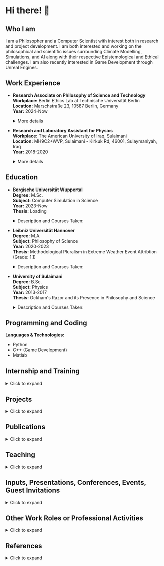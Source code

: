 # Hi there! 👋

## Who I am

  
  I am a Philosopher and a Computer Scientist with interest both in research and project development. I am both interested and working on the philosophical and scientific issues surrounding Climate Modelling, Simulations, and AI along with their respective Epistemological and Ethical challenges. I am also recently interested in Game Development through Unreal Engines.
  
</details>

## Work Experience



  - **Research Associate on Philosophy of Science and Technology**  
    **Workplace:** Berlin Ethics Lab at Technische Universität Berlin  
    **Location:** Marschstraße 23, 10587 Berlin, Germany  
    **Year:** 2024-Now
    <details>
      <summary>More details</summary>
      Description: Add text here myself  
    </details>

  - **Research and Laboratory Assistant for Physics**  
    **Workplace:** The American University of Iraq, Sulaimani  
    **Location:** MH9C2+WVP, Sulaimani - Kirkuk Rd, 46001, Sulaymaniyah, Iraq  
    **Year:** 2018-2020
    <details>
      <summary>More details</summary>
      Description: Add text here myself  
    </details>
  

  
</details>

## Education

  
  - **Bergische Universität Wuppertal**  
    **Degree:** M.Sc.  
    **Subject:** Computer Simulation in Science  
    **Year:** 2023-Now  
    **Thesis:** Loading   
    <details>
      <summary>Description and Courses Taken:</summary>
      Courses:   
      Computer Simulation: Introduction to Computer Simulation I, Statistics and Data Analysis, Parallel Programming, Introduction to Computer Simulation II  
      Computer Science: Modern Programming with C++, High-Performance Computing, Tools, Image Processing and Data Visualization
      Numerical Methods: Numerical Methods for ODEs, Numerical Methods for PDEs, Numerical Methods for Linear and Non-linear Systems
      Specialization (Atmospheric Physics): Introduction to Atmospheric Physics, Atmospheric Modelling, Conceptual Models of Stratospheric Transport
    </details>

    
  - **Leibniz Universität Hannover**  
    **Degree:** M.A.  
    **Subject:** Philosophy of Science  
    **Year:** 2020-2023  
    **Thesis:** Methodological Pluralism in Extreme Weather Event Attribtion (Grade: 1.1)  
    <details>
      <summary>Description and Courses Taken:</summary>
      Courses:  
      Core:  Introduction to Philosophy of Science, Formal Methods, Project Module  
      Metaphysics, Epistemology, Mind & Language: Formal (Bayesian) Epistemology, Philosphy of Scientific Change, Values in Science  
      Moral, Social, and Political Philosophy: Science and Society, Knowing Democracies (Introduction to Science and Technology Studies), Feminist Philosophy of Science  
      Philosophy of Physical Sciences: Philosophy of Physics, Scientific Understanding and Representation  
      Advanced Modules with a Systematic Focus: Causation and Practical Rationality, Introduction to Epistemology  
      Electives: Introduction to Philosophy in English, Philosophy of AI, Contemporary Issues in Philosophy of Science  
      Master Thesis: Colloquium for Master Students, Thesis  
      
    </details>
    
   - **University of Sulaimani**  
    **Degree:** B.Sc.  
    **Subject:** Physics  
    **Year:** 2013-2017  
    **Thesis:** Ockham's Razor and its Presence in Philosophy and Science  
    <details>
      <summary>Description and Courses Taken:</summary>
      
     </details>
  
</details>

## Programming and Coding
  
  **Languages & Technologies:**  
  - Python  
  - C++ (Game Development)  
  - Matlab 
  
</details>

## Internship and Training
<details>
  <summary>Click to expand</summary>
  
  - **[Project Name]**  
    **For:** [Institution/Company]  
    **Topic:** [Project Topic]  
    **Link:** [Optional link]  
    <details>
      <summary>More details</summary>
      Description: Add text here myself  
    </details>
  
</details>

## Projects
<details>
  <summary>Click to expand</summary>
  
  - **[Project Name]**  
    **For:** [Institution/Company]  
    **Topic:** [Project Topic]  
    **Link:** [Optional link]  
    <details>
      <summary>More details</summary>
      Description: Add text here myself  
    </details>
  
</details>

## Publications
<details>
  <summary>Click to expand</summary>
  
  - **[Publication Title] (Year)**  
  - **[Publication Title] (Year)**  
  
</details>

## Teaching
<details>
  <summary>Click to expand</summary>
  
  - **[Course Name]**  
    **Institution:** [Institution Name]  
    **Topic:** [Topic]  
    **Link:** [Optional link]  
    <details>
      <summary>More details</summary>
      Description: Add text here myself  
    </details>
  
</details>

## Inputs, Presentations, Conferences, Events, Guest Invitations
<details>
  <summary>Click to expand</summary>

  - **Conference: Climate change and vulnerability – 5th annual Just Climate Transitions Conference**
    **Title:** 
    **Role:** Presenter 
    **Location:** University of Potsdam
    **Date:** 17.06. - 18.06.2025
    <details>
      <summary>More details</summary>
      Link: https://justclimatetransitions.com/cfp-climate-change-and-vulnerability-5th-annual-just-climate-transitions-conference/
    </details>
  
  - **Input: Art and Climate Justice**  
    **Role:** Input Presenter 
    **Location:** Klasse Klima _ Universität der Künste Berlin
    **Date:** 20.09.2024
    <details>
      <summary>More details</summary>
      Link:   
    </details>

  - **Conference: 11th Annual Conference "Contemporary Philosophical Issues Junior**
    **Title: Are we Justified in being Naive Realists through the "No-Miracles Argument"**  
    **Role:** Presenter  
    **Location:** Online   
    **Date:** 11.06. - 12.06.2021  
    <details>
      <summary>More details</summary>
      Link: https://www.youtube.com/watch?v=qR-gc62w-bU&t=172s
    </details>
  
</details>

## Other Work Roles or Professional Activities
<details>
  <summary>Click to expand</summary>
  
  - **[Role Name]**  
    **Organization:** [Organization Name]  
    **Years:** [Years Active]  
    <details>
      <summary>More details</summary>
      Description: Add text here myself  
    </details>
  
</details>

## References
<details>
  <summary>Click to expand</summary>
  
  - **[Reference Name]**  
    **Position:** [Job Title]  
    **Institution:** [Institution Name]  
    **Contact:** [Email/Phone]  
  
</details>
